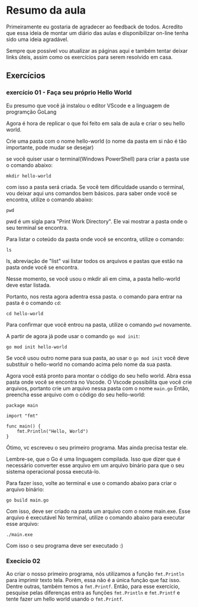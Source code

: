 # Resumo da aula 

Primeiramente eu gostaria de agradecer ao feedback de todos. 
Acredito que essa ideia de montar um diário das aulas e disponibilizar on-line tenha sido uma ideia agradável.

Sempre que possível vou atualizar as páginas aqui e também tentar deixar links úteis,
assim como os exercícios para serem resolvido em casa.

## Exercícios
### exercício 01 - Faça seu próprio Hello World
Eu presumo que você já instalou o editor VScode e a linguagem de programção GoLang

Agora é hora de replicar o que foi feito em sala de aula e criar o seu hello world.


Crie uma pasta com o nome hello-world (o nome da pasta em si não é tão importante, pode mudar se desejar)

se você quiser usar o terminal(Windows PowerShell) para criar a pasta use o comando abaixo:
```
mkdir hello-world

```

com isso a pasta será criada. 
Se você tem dificuldade usando o terminal, vou deixar aqui uns comandos bem básicos.
para saber onde você se encontra, utilize o comando abaixo:
```
pwd

```
pwd é um sigla para "Print Work Directory". Ele vai mostrar a pasta onde o seu terminal se encontra.

Para listar o coteúdo da pasta onde você se encontra, utilize o comando: 
```
ls

```
ls, abreviação de "list" vai listar todos os arquivos e pastas que estão na pasta onde você se encontra.

Nesse momento, se você usou o mkdir ali em cima, a pasta hello-world deve estar listada.

Portanto, nos resta agora adentra essa pasta. o comando para entrar na pasta é o comando `cd`:
```
cd hello-world
```
Para confirmar que você entrou na pasta, utilize o comando `pwd` novamente.

A partir de agora já pode usar o comando `go mod init`:
```
go mod init hello-world
```
Se você usou outro nome para sua pasta, ao usar o `go mod init` você deve substituir o hello-world no comando acima pelo nome da sua pasta.

Agora você está pronto para montar o código do seu hello world. 
Abra essa pasta onde você se encontra no Vscode. 
O Vscode possibilita que você crie arquivos, portanto crie um arquivo nessa pasta com o nome `main.go`
Então, preencha esse arquivo com o código do seu hello-world:
```
package main

import "fmt"

func main() {
	fmt.Println("Hello, World")
}
```
Ótimo, vc escreveu o seu primeiro programa.
Mas ainda precisa testar ele. 

Lembre-se, que o Go é uma linguagem compilada. 
Isso que dizer que é necessário converter esse arquivo em um arquivo binário para que o seu sistema operacional possa executá-lo.

Para fazer isso, volte ao terminal e use o comando abaixo para criar o arquivo binário:
```
go build main.go
```
Com isso, deve ser criado na pasta um arquivo com o nome main.exe.
Esse arquivo é executável
No terminal, utilize o comando abaixo para executar esse arquivo:
```
./main.exe
```
Com isso o seu programa deve ser executado :) 

### Execício 02
Ao criar o nosso primeiro programa, nós utilizamos a função `fmt.Println` para imprimir texto tela.
Porém, essa não é a única função que faz isso. Dentre outras, também temos a `fmt.Printf`.
Então, para esse exercício, pesquise pelas diferenças entra as funções `fmt.Println` e `fmt.Printf` e tente fazer um
hello world usando o `fmt.Printf`.





